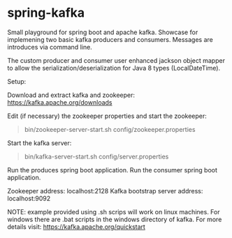 # spring-kafka
Small playground for spring boot and apache kafka. Showcase for implemening two basic kafka producers and consumers. Messages are introduces via command line.

The custom producer and consumer user enhanced jackson object mapper to allow the serialization/deserialization for Java 8 types (LocalDateTime).

Setup:

Download and extract kafka and zookeeper:
https://kafka.apache.org/downloads

Edit (if necessary) the zookeeper properties and start the zookeeper:
> bin/zookeeper-server-start.sh config/zookeeper.properties

Start the kafka server:
> bin/kafka-server-start.sh config/server.properties

Run the produces spring boot application.
Run the consumer spring boot application.

Zookeeper address: localhost:2128
Kafka bootstrap server address: localhost:9092

NOTE: example provided using .sh scrips will work on linux machines. For windows there are .bat scripts in the windows directory of kafka.
For more details visit: https://kafka.apache.org/quickstart
